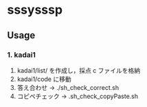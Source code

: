 sssysssp
====

## Usage
### 1. kadai1
1. kadai1/list/ を作成し，採点 c ファイルを格納
2. kadai1/code に移動
3. 答え合わせ -> ./sh\_check\_correct.sh
4. コピペチェック -> .sh\_check\_copyPaste.sh
